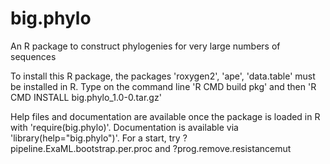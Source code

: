big.phylo
=========

An R package to construct phylogenies for very large numbers of sequences

To install this R package, the packages 'roxygen2', 'ape', 'data.table' must be installed in R.
Type on the command line 'R CMD build pkg' and then 'R CMD INSTALL big.phylo_1.0-0.tar.gz'

Help files and documentation are available once the package is loaded in R with 'require(big.phylo)'. 
Documentation is available via 'library(help="big.phylo")'. 
For a start, try ?pipeline.ExaML.bootstrap.per.proc
and ?prog.remove.resistancemut
